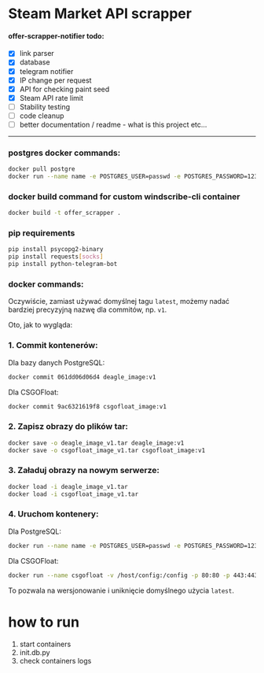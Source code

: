 # Steam Market API scrapper

#### offer-scrapper-notifier todo:
- [x] link parser
- [x] database
- [x] telegram notifier
- [x] IP change per request
- [x] API for checking paint seed
- [x] Steam API rate limit
- [ ] Stability testing
- [ ] code cleanup 
- [ ] better documentation / readme - what is this project etc...
---
### postgres docker commands: 
```bash
docker pull postgre
docker run --name name -e POSTGRES_USER=passwd -e POSTGRES_PASSWORD=1234 -e POSTGRES_DB=dbname -p 5432:5432 -d postgres
```

### docker build command for custom windscribe-cli container
```bash
docker build -t offer_scrapper .
```


### pip requirements
```bash
pip install psycopg2-binary
pip install requests[socks]
pip install python-telegram-bot
```



### docker commands:

Oczywiście, zamiast używać domyślnej tagu `latest`, możemy nadać bardziej precyzyjną nazwę dla commitów, np. `v1`. 

Oto, jak to wygląda:

### 1. **Commit kontenerów:**

Dla bazy danych PostgreSQL:
```bash
docker commit 061dd06d06d4 deagle_image:v1
```

Dla CSGOFloat:
```bash
docker commit 9ac6321619f8 csgofloat_image:v1
```

### 2. **Zapisz obrazy do plików tar:**

```bash
docker save -o deagle_image_v1.tar deagle_image:v1
docker save -o csgofloat_image_v1.tar csgofloat_image:v1
```

### 3. **Załaduj obrazy na nowym serwerze:**

```bash
docker load -i deagle_image_v1.tar
docker load -i csgofloat_image_v1.tar
```

### 4. **Uruchom kontenery:**

Dla PostgreSQL:
```bash
docker run --name name -e POSTGRES_USER=passwd -e POSTGRES_PASSWORD=1234 -e POSTGRES_DB=dbname -p 5432:5432 -d postgres
```

Dla CSGOFloat:
```bash
docker run --name csgofloat -v /host/config:/config -p 80:80 -p 443:443 -d csgofloat_image:v1
``` 

To pozwala na wersjonowanie i uniknięcie domyślnego użycia `latest`.



# how to run
1. start containers
2. init.db.py
3. check containers logs
